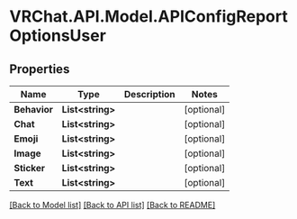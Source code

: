# VRChat.API.Model.APIConfigReportOptionsUser

## Properties

Name | Type | Description | Notes
------------ | ------------- | ------------- | -------------
**Behavior** | **List&lt;string&gt;** |  | [optional] 
**Chat** | **List&lt;string&gt;** |  | [optional] 
**Emoji** | **List&lt;string&gt;** |  | [optional] 
**Image** | **List&lt;string&gt;** |  | [optional] 
**Sticker** | **List&lt;string&gt;** |  | [optional] 
**Text** | **List&lt;string&gt;** |  | [optional] 

[[Back to Model list]](../README.md#documentation-for-models) [[Back to API list]](../README.md#documentation-for-api-endpoints) [[Back to README]](../README.md)

